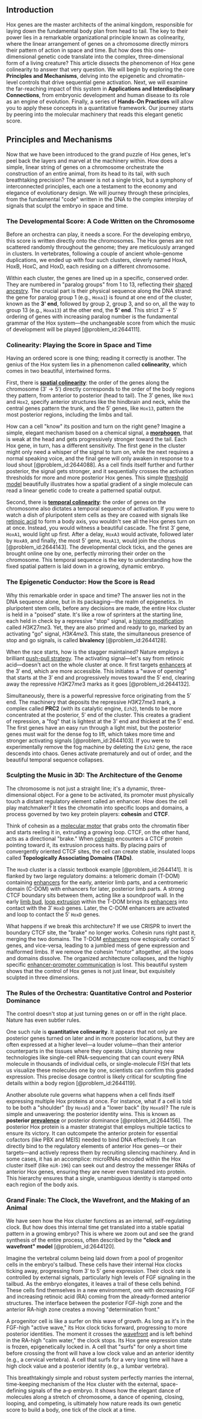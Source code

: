 ## Introduction
Hox genes are the master architects of the animal kingdom, responsible for laying down the fundamental body plan from head to tail. The key to their power lies in a remarkable organizational principle known as colinearity, where the linear arrangement of genes on a chromosome directly mirrors their pattern of action in space and time. But how does this one-dimensional genetic code translate into the complex, three-dimensional form of a living creature? This article dissects the phenomenon of Hox gene colinearity to answer that very question. We will begin by exploring the core **Principles and Mechanisms**, delving into the epigenetic and chromatin-level controls that drive sequential gene activation. Next, we will examine the far-reaching impact of this system in **Applications and Interdisciplinary Connections**, from embryonic development and human disease to its role as an engine of evolution. Finally, a series of **Hands-On Practices** will allow you to apply these concepts in a quantitative framework. Our journey starts by peering into the molecular machinery that reads this elegant genetic score.

## Principles and Mechanisms

Now that we have been introduced to the grand puzzle of Hox genes, let's peel back the layers and marvel at the machinery within. How does a simple, linear string of genes on a chromosome orchestrate the construction of an entire animal, from its head to its tail, with such breathtaking precision? The answer is not a single trick, but a symphony of interconnected principles, each one a testament to the economy and elegance of evolutionary design. We will journey through these principles, from the fundamental "code" written in the DNA to the complex interplay of signals that sculpt the embryo in space and time.

### The Developmental Score: A Code Written on the Chromosome

Before an orchestra can play, it needs a score. For the developing embryo, this score is written directly onto the chromosomes. The Hox genes are not scattered randomly throughout the genome; they are meticulously arranged in clusters. In vertebrates, following a couple of ancient whole-genome duplications, we ended up with four such clusters, cleverly named HoxA, HoxB, HoxC, and HoxD, each residing on a different chromosome.

Within each cluster, the genes are lined up in a specific, conserved order. They are numbered in "paralog groups" from 1 to 13, reflecting their [shared ancestry](@article_id:175425). The crucial part is their physical sequence along the DNA strand: the gene for paralog group 1 (e.g., `Hoxa1`) is found at one end of the cluster, known as the **3' end**, followed by group 2, group 3, and so on, all the way to group 13 (e.g., `Hoxa13`) at the other end, the **5' end**. This strict $3' \to 5'$ ordering of genes with increasing paralog number is the fundamental grammar of the Hox system—the unchangeable score from which the music of development will be played [@problem_id:2644111].

### Colinearity: Playing the Score in Space and Time

Having an ordered score is one thing; reading it correctly is another. The genius of the Hox system lies in a phenomenon called **colinearity**, which comes in two beautiful, intertwined forms.

First, there is **[spatial colinearity](@article_id:151225)**: the order of the genes along the chromosome ($3' \to 5'$) directly corresponds to the order of the body regions they pattern, from anterior to posterior (head to tail). The $3'$ genes, like `Hox1` and `Hox2`, specify anterior structures like the hindbrain and neck, while the central genes pattern the trunk, and the $5'$ genes, like `Hox13`, pattern the most posterior regions, including the limbs and tail.

How can a cell "know" its position and turn on the right gene? Imagine a simple, elegant mechanism based on a chemical signal, a **[morphogen](@article_id:271005)**, that is weak at the head and gets progressively stronger toward the tail. Each Hox gene, in turn, has a different sensitivity. The first gene in the cluster might only need a whisper of the signal to turn on, while the next requires a normal speaking voice, and the final gene will only awaken in response to a loud shout [@problem_id:2644088]. As a cell finds itself further and further posterior, the signal gets stronger, and it sequentially crosses the activation thresholds for more and more posterior Hox genes. This simple [threshold model](@article_id:137965) beautifully illustrates how a spatial gradient of a single molecule can read a linear genetic code to create a patterned spatial output.

Second, there is **[temporal colinearity](@article_id:269918)**: the order of genes on the chromosome also dictates a temporal sequence of activation. If you were to watch a dish of pluripotent stem cells as they are coaxed with signals like [retinoic acid](@article_id:275279) to form a body axis, you wouldn't see all the Hox genes turn on at once. Instead, you would witness a beautiful cascade. The first $3'$ gene, `HoxA1`, would light up first. After a delay, `HoxA3` would activate, followed later by `HoxA9`, and finally, the most $5'$ gene, `HoxA13`, would join the chorus [@problem_id:2644143]. The developmental clock ticks, and the genes are brought online one by one, perfectly mirroring their order on the chromosome. This temporal sequence is the key to understanding how the fixed spatial pattern is laid down in a growing, dynamic embryo.

### The Epigenetic Conductor: How the Score is Read

Why this remarkable order in space and time? The answer lies not in the DNA sequence alone, but in its packaging—the realm of epigenetics. In pluripotent stem cells, before any decisions are made, the entire Hox cluster is held in a "poised" state. It's like a row of sprinters at the starting line, each held in check by a repressive "stop" signal, a [histone modification](@article_id:141044) called $H3K27me3$. Yet, they are also primed and ready to go, marked by an activating "go" signal, $H3K4me3$. This state, the simultaneous presence of stop and go signals, is called **bivalency** [@problem_id:2644128].

When the race starts, how is the stagger maintained? Nature employs a brilliant [push-pull strategy](@article_id:187818). The activating signal—let's say from retinoic acid—doesn't act on the whole cluster at once. It first targets [enhancers](@article_id:139705) at the $3'$ end, which are more accessible. This initiates a "wave of opening" that starts at the $3'$ end and progressively moves toward the $5'$ end, clearing away the repressive $H3K27me3$ marks as it goes [@problem_id:2644132].

Simultaneously, there is a powerful repressive force originating from the $5'$ end. The machinery that deposits the repressive $H3K27me3$ mark, a complex called **PRC2** (with its catalytic engine, `Ezh2`), tends to be more concentrated at the posterior, $5'$ end of the cluster. This creates a gradient of repression, a "fog" that is lightest at the 3' end and thickest at the 5' end. The first genes have an easy run through a light mist, but the posterior genes must wait for the dense fog to lift, which takes more time and stronger activating signals [@problem_id:2644103]. If you were to experimentally remove the fog machine by deleting the `Ezh2` gene, the race descends into chaos. Genes activate prematurely and out of order, and the beautiful temporal sequence collapses.

### Sculpting the Music in 3D: The Architecture of the Genome

The chromosome is not just a straight line; it's a dynamic, three-dimensional object. For a gene to be activated, its promoter must physically touch a distant regulatory element called an enhancer. How does the cell play matchmaker? It ties the chromatin into specific loops and domains, a process governed by two key protein players: **cohesin** and **CTCF**.

Think of cohesin as a [molecular motor](@article_id:163083) that grabs onto the chromatin fiber and starts reeling it in, extruding a growing loop. CTCF, on the other hand, acts as a directional "brake." When [cohesin](@article_id:143568) encounters a CTCF protein pointing toward it, its extrusion process halts. By placing pairs of convergently oriented CTCF sites, the cell can create stable, insulated loops called **Topologically Associating Domains (TADs)**.

The `HoxD` cluster is a classic textbook example [@problem_id:2644141]. It is flanked by two large regulatory domains: a telomeric domain (T-DOM) containing [enhancers](@article_id:139705) for the early, anterior limb parts, and a centromeric domain (C-DOM) with enhancers for later, posterior limb parts. A strong CTCF boundary sits between them, acting like a soundproof wall. In the early [limb bud](@article_id:267751), [loop extrusion](@article_id:147424) within the T-DOM brings its [enhancers](@article_id:139705) into contact with the $3'$ `HoxD` genes. Later, the C-DOM enhancers are activated and loop to contact the $5'$ `HoxD` genes.

What happens if we break this architecture? If we use CRISPR to invert the boundary CTCF site, the "brake" no longer works. Cohesin runs right past it, merging the two domains. The T-DOM [enhancers](@article_id:139705) now ectopically contact $5'$ genes, and vice-versa, leading to a jumbled mess of gene expression and malformed limbs. If we remove the cohesin "motor" altogether, all the loops and domains dissolve. The organized architecture collapses, and the highly specific [enhancer-promoter communication](@article_id:167432) is lost. This beautiful system shows that the control of Hox genes is not just linear, but exquisitely sculpted in three dimensions.

### The Rules of the Orchestra: Quantitative Control and Posterior Dominance

The control doesn't stop at just turning genes on or off in the right place. Nature has even subtler rules.

One such rule is **quantitative colinearity**. It appears that not only are posterior genes turned on later and in more posterior locations, but they are often expressed at a higher level—a louder volume—than their anterior counterparts in the tissues where they operate. Using stunning new technologies like single-cell RNA-sequencing that can count every RNA molecule in thousands of individual cells, or single-molecule FISH that lets us visualize these molecules one by one, scientists can confirm this graded expression. This precise dosage control is likely critical for sculpting fine details within a body region [@problem_id:2644119].

Another absolute rule governs what happens when a cell finds itself expressing multiple Hox proteins at once. For instance, what if a cell is told to be both a "shoulder" (by `Hoxa5`) and a "lower back" (by `Hoxa9`)? The rule is simple and unwavering: the posterior identity wins. This is known as **posterior [prevalence](@article_id:167763)** or posterior dominance [@problem_id:2644156]. The posterior Hox protein is a master strategist that employs multiple tactics to ensure its victory. It can outcompete the anterior protein for essential cofactors (like PBX and MEIS) needed to bind DNA effectively. It can directly bind to the regulatory elements of anterior Hox genes—or their targets—and actively repress them by recruiting silencing machinery. And in some cases, it has an accomplice: microRNAs encoded within the Hox cluster itself (like `miR-196`) can seek out and destroy the messenger RNAs of anterior Hox genes, ensuring they are never even translated into protein. This hierarchy ensures that a single, unambiguous identity is stamped onto each region of the body axis.

### Grand Finale: The Clock, the Wavefront, and the Making of an Animal

We have seen how the Hox cluster functions as an internal, self-regulating clock. But how does this internal time get translated into a stable spatial pattern in a growing embryo? This is where we zoom out and see the grand synthesis of the entire process, often described by the **"clock and wavefront" model** [@problem_id:2644120].

Imagine the vertebral column being laid down from a pool of progenitor cells in the embryo's tailbud. These cells have their internal Hox clocks ticking away, progressing from $3'$ to $5'$ gene expression. Their clock rate is controlled by external signals, particularly high levels of FGF signaling in the tailbud. As the embryo elongates, it leaves a trail of these cells behind. These cells find themselves in a new environment, one with decreasing FGF and increasing retinoic acid (RA) coming from the already-formed anterior structures. The interface between the posterior FGF-high zone and the anterior RA-high zone creates a moving "determination front."

A progenitor cell is like a surfer on this wave of growth. As long as it's in the FGF-high "active wave," its Hox clock ticks forward, progressing to more posterior identities. The moment it crosses the [wavefront](@article_id:197462) and is left behind in the RA-high "calm water," the clock stops. Its Hox gene expression state is frozen, epigenetically locked in. A cell that "surfs" for only a short time before crossing the front will have a low clock value and an anterior identity (e.g., a cervical vertebra). A cell that surfs for a very long time will have a high clock value and a posterior identity (e.g., a lumbar vertebra).

This breathtakingly simple and robust system perfectly marries the internal, time-keeping mechanism of the Hox cluster with the external, space-defining signals of the a–p embryo. It shows how the elegant dance of molecules along a stretch of chromosome, a dance of opening, closing, looping, and competing, is ultimately how nature reads its own genetic score to build a body, one tick of the clock at a time.